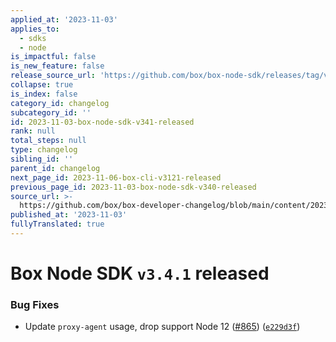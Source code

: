 ```yaml
---
applied_at: '2023-11-03'
applies_to:
  - sdks
  - node
is_impactful: false
is_new_feature: false
release_source_url: 'https://github.com/box/box-node-sdk/releases/tag/v3.4.1'
collapse: true
is_index: false
category_id: changelog
subcategory_id: ''
id: 2023-11-03-box-node-sdk-v341-released
rank: null
total_steps: null
type: changelog
sibling_id: ''
parent_id: changelog
next_page_id: 2023-11-06-box-cli-v3121-released
previous_page_id: 2023-11-03-box-node-sdk-v340-released
source_url: >-
  https://github.com/box/box-developer-changelog/blob/main/content/2023/11-03-box-node-sdk-v341-released.md
published_at: '2023-11-03'
fullyTranslated: true
---
```

# Box Node SDK `v3.4.1` released

### Bug Fixes

* Update `proxy-agent` usage, drop support Node 12 ([#865][1]) ([`e229d3f`][2])

[1]: https://github.com/box/box-node-sdk/issues/865

[2]: https://github.com/box/box-node-sdk/commit/e229d3f93de350c00768528a1c0d3a6ecfc697a9
